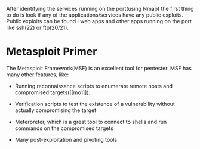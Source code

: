 After identifying the services running on the port(using Nmap) the first thing to do is look if any of the applications/services have any public exploits.
Public exploits can be found i web apps and other apps running on the port like ssh(22) or ftp(20/21).

# Metasploit Primer
The Metasploit Framework(MSF) is an excellent tool for pentester.
MSF has many other features, like:

- Running reconnaissance scripts to enumerate remote hosts and compromised targets([[mo1]]).
    
- Verification scripts to test the existence of a vulnerability without actually compromising the target
    
- Meterpreter, which is a great tool to connect to shells and run commands on the compromised targets
    
- Many post-exploitation and pivoting tools